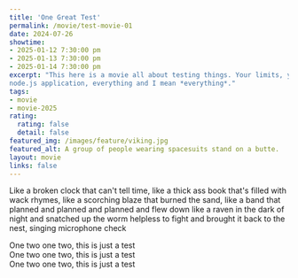 ```yaml
---
title: 'One Great Test'
permalink: /movie/test-movie-01
date: 2024-07-26
showtime:
- 2025-01-12 7:30:00 pm
- 2025-01-13 7:30:00 pm
- 2025-01-14 7:30:00 pm
excerpt: "This here is a movie all about testing things. Your limits, your nerve, your
node.js application, everything and I mean *everything*."
tags:
- movie
- movie-2025
rating:
  rating: false
  detail: false
featured_img: /images/feature/viking.jpg
featured_alt: A group of people wearing spacesuits stand on a butte.
layout: movie
links: false
---
```


Like a broken clock that can't tell time, 
like a thick ass book that's filled with wack rhymes,
like a scorching blaze that burned the sand,
like a band that planned and planned and planned
and flew down like a raven in the dark of night
and snatched up the worm helpless to fight
and brought it back to the nest, singing microphone check

One two one two, this is just a test  
One two one two, this is just a test  
One two one two, this is just a test  